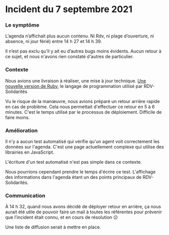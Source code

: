 # Incident du 7 septembre 2021

### Le symptôme

L’agenda n’affichait plus aucun contenu. Ni Rdv, ni plage d’ouverture, ni absence, ni jour férié\) entre 14 h 27 et 14 h 39.

Il n’est pas exclu qu’il y ait eu d’autres bugs moins évidents. Aucun retour à ce sujet, et nous n'avons rien constaté d'autres de particulier.

### Contexte

Nous avions une livraison à réaliser, une mise à jour technique. [Une nouvelle version de Ruby](https://www.ruby-lang.org/en/news/2020/12/25/ruby-3-0-0-released/), le langage de programmation utilisé par RDV-Solidarités

Vu le risque de la manœuvre, nous avions préparé un retour arrière rapide en cas de problème. Cela nous permettait d'effectuer ce retour en 5 à 6 minutes. C'est le temps utilisé par le processus de déploiement. Difficile de faire moins.

### Amélioration

Il n'y a aucun test automatisé qui vérifie qu'un agent voit correctement les données sur l'agenda. C'est une page actuellement complexe qui utilise des librairies en JavaScript.

L'écriture d'un test automatisé n'est pas simple dans ce contexte.

Nous pourrions cependant prendre le temps d'écrire ce test. L'affichage des informations dans l'agenda étant un des points principaux de RDV-Solidarités.

### Communication

À 14 h 32, quand nous avons décidé de déployer retour en arrière, ça nous aurait été utile de pouvoir faire un mail à toutes les référentes pour prévenir que l’incident était connu, et en cours de résolution :confused:

Une liste de diffusion serait à mettre en place.

